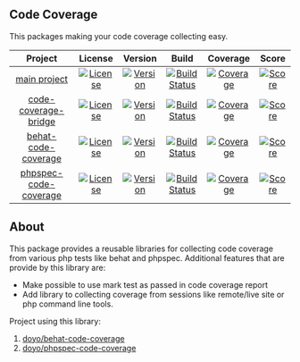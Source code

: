 Code Coverage
----
This packages making your code coverage collecting easy.

| Project | License | Version | Build | Coverage | Score |
| :---: | :---: | :---: | :---: | :---: | :---: |
| [main project][main]   |  [![License][main-license-badge]][main-license] | [![Version][main-version-badge]][main-version] | [![Build Status][main-travis-badge]][main-travis] | [![Coverage][main-cover-badge]][main-cover] | [![Score][main-score-badge]][main-score] |
| [code-coverage-bridge][bridge] |  [![License][bridge-license-badge]][bridge-license] | [![Version][bridge-version-badge]][bridge-version] |  [![Build Status][bridge-travis-badge]][bridge-travis] | [![Coverage][bridge-cover-badge]][bridge-cover] | [![Score][bridge-score-badge]][bridge-score] |
| [behat-code-coverage][behat] |  [![License][behat-license-badge]][behat-license] | [![Version][behat-version-badge]][behat-version] |  [![Build Status][behat-travis-badge]][behat-travis] | [![Coverage][behat-cover-badge]][behat-cover] | [![Score][behat-score-badge]][behat-score] |
| [phpspec-code-coverage][phpspec] |  [![License][phpspec-license-badge]][phpspec-license] | [![Version][phpspec-version-badge]][phpspec-version] |  [![Build Status][phpspec-travis-badge]][phpspec-travis] | [![Coverage][phpspec-cover-badge]][phpspec-cover] | [![Score][phpspec-score-badge]][phpspec-score] |

[main]:                     https://github.com/doyolabs/code-coverage-bridge
[main-version]:             https://packagist.org/packages/doyo/code-coverage
[main-version-badge]:       https://img.shields.io/packagist/vpre/doyo/code-coverage.svg?style=flat-square
[main-license]:             https://github.com/doyolabs/code-coverage/blob/master/LICENSE
[main-license-badge]:       https://img.shields.io/packagist/l/doyo/code-coverage.svg?style=flat-square
[main-travis]:              https://travis-ci.com/doyolabs/code-coverage
[main-travis-badge]:        https://img.shields.io/travis/com/doyolabs/code-coverage/master.svg?style=flat-square
[main-cover]:               https://coveralls.io/github/doyolabs/code-coverage?branch=master
[main-cover-badge]:         https://img.shields.io/coveralls/github/doyolabs/code-coverage/master.svg?style=flat-square
[main-score]:               https://scrutinizer-ci.com/g/doyolabs/code-coverage/?branch=master
[main-score-badge]:         https://img.shields.io/scrutinizer/quality/g/doyolabs/code-coverage/master.svg?style=flat-square

[bridge]:                   https://github.com/doyolabs/code-coverage-bridge
[bridge-license]:           https://github.com/doyolabs/code-coverage-bridge/blob/master/LICENSE
[bridge-license-badge]:     https://img.shields.io/packagist/l/doyo/code-coverage-bridge.svg?style=flat-square
[bridge-version]:           https://packagist.org/packages/doyo/code-coverage-bridge
[bridge-version-badge]:     https://img.shields.io/packagist/vpre/doyo/code-coverage-bridge.svg?style=flat-square
[bridge-travis]:            https://travis-ci.com/doyolabs/code-coverage-bridge
[bridge-travis-badge]:      https://img.shields.io/travis/com/doyolabs/code-coverage-bridge/master.svg?style=flat-square
[bridge-cover]:             https://coveralls.io/github/doyolabs/code-coverage-bridge?branch=master
[bridge-cover-badge]:       https://img.shields.io/coveralls/github/doyolabs/code-coverage-bridge/master.svg?style=flat-square
[bridge-score]:             https://scrutinizer-ci.com/g/doyolabs/code-coverage-bridge/?branch=master
[bridge-score-badge]:       https://img.shields.io/scrutinizer/quality/g/doyolabs/code-coverage-bridge/master.svg?style=flat-square

[behat]:                   https://github.com/doyolabs/behat-code-coverage
[behat-license]:           https://github.com/doyolabs/behat-code-coverage/blob/master/LICENSE
[behat-license-badge]:     https://img.shields.io/packagist/l/doyo/behat-code-coverage.svg?style=flat-square
[behat-version]:           https://packagist.org/packages/doyo/behat-code-coverage
[behat-version-badge]:     https://img.shields.io/packagist/vpre/doyo/behat-code-coverage.svg?style=flat-square
[behat-travis]:            https://travis-ci.com/doyolabs/behat-code-coverage
[behat-travis-badge]:      https://img.shields.io/travis/com/doyolabs/behat-code-coverage/master.svg?style=flat-square
[behat-cover]:             https://coveralls.io/github/doyolabs/behat-code-coverage?branch=master
[behat-cover-badge]:       https://img.shields.io/coveralls/github/doyolabs/behat-code-coverage/master.svg?style=flat-square
[behat-score]:             https://scrutinizer-ci.com/g/doyolabs/behat-code-coverage/?branch=master
[behat-score-badge]:       https://img.shields.io/scrutinizer/quality/g/doyolabs/behat-code-coverage/master.svg?style=flat-square

[phpspec]:                   https://github.com/doyolabs/phpspec-code-coverage
[phpspec-license]:           https://github.com/doyolabs/phpspec-code-coverage/blob/master/LICENSE
[phpspec-license-badge]:     https://img.shields.io/packagist/l/doyo/phpspec-code-coverage.svg?style=flat-square
[phpspec-version]:           https://packagist.org/packages/doyo/phpspec-code-coverage
[phpspec-version-badge]:     https://img.shields.io/packagist/vpre/doyo/phpspec-code-coverage.svg?style=flat-square
[phpspec-travis]:            https://travis-ci.com/doyolabs/phpspec-code-coverage
[phpspec-travis-badge]:      https://img.shields.io/travis/com/doyolabs/phpspec-code-coverage/master.svg?style=flat-square
[phpspec-cover]:             https://coveralls.io/github/doyolabs/phpspec-code-coverage?branch=master
[phpspec-cover-badge]:       https://img.shields.io/coveralls/github/doyolabs/phpspec-code-coverage/master.svg?style=flat-square
[phpspec-score]:             https://scrutinizer-ci.com/g/doyolabs/phpspec-code-coverage/?branch=master
[phpspec-score-badge]:       https://img.shields.io/scrutinizer/quality/g/doyolabs/phpspec-code-coverage/master.svg?style=flat-square

About
----
This package provides a reusable libraries for collecting code coverage from various php tests like behat and phpspec.
Additional features that are provide by this library are:
*  Make possible to use mark test as passed in code coverage report
*  Add library to collecting coverage from sessions like remote/live site or php command line tools.

Project using this library:
1.  [doyo/behat-code-coverage](https://github.com/doyolabs/behat-code-coverage)
2.  [doyo/phpspec-code-coverage](https://github.com/doyolabs/phpspec-code-coverage)
